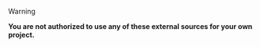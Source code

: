 > [!WARNING]
> **You are not authorized to use any of these external sources for your own project.**
